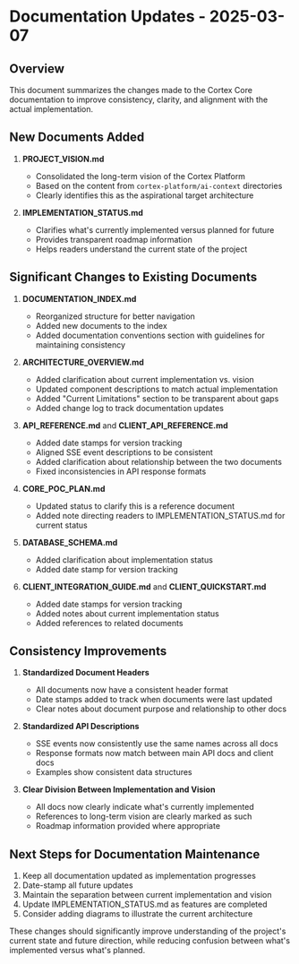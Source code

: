 # Documentation Updates - 2025-03-07

## Overview

This document summarizes the changes made to the Cortex Core documentation to improve consistency, clarity, and alignment with the actual implementation.

## New Documents Added

1. **PROJECT_VISION.md**
   - Consolidated the long-term vision of the Cortex Platform
   - Based on the content from `cortex-platform/ai-context` directories
   - Clearly identifies this as the aspirational target architecture

2. **IMPLEMENTATION_STATUS.md**
   - Clarifies what's currently implemented versus planned for future
   - Provides transparent roadmap information
   - Helps readers understand the current state of the project

## Significant Changes to Existing Documents

1. **DOCUMENTATION_INDEX.md**
   - Reorganized structure for better navigation
   - Added new documents to the index
   - Added documentation conventions section with guidelines for maintaining consistency

2. **ARCHITECTURE_OVERVIEW.md**
   - Added clarification about current implementation vs. vision
   - Updated component descriptions to match actual implementation
   - Added "Current Limitations" section to be transparent about gaps
   - Added change log to track documentation updates

3. **API_REFERENCE.md** and **CLIENT_API_REFERENCE.md**
   - Added date stamps for version tracking
   - Aligned SSE event descriptions to be consistent
   - Added clarification about relationship between the two documents
   - Fixed inconsistencies in API response formats

4. **CORE_POC_PLAN.md**
   - Updated status to clarify this is a reference document
   - Added note directing readers to IMPLEMENTATION_STATUS.md for current status

5. **DATABASE_SCHEMA.md**
   - Added clarification about implementation status
   - Added date stamp for version tracking

6. **CLIENT_INTEGRATION_GUIDE.md** and **CLIENT_QUICKSTART.md**
   - Added date stamps for version tracking
   - Added notes about current implementation status
   - Added references to related documents

## Consistency Improvements

1. **Standardized Document Headers**
   - All documents now have a consistent header format
   - Date stamps added to track when documents were last updated
   - Clear notes about document purpose and relationship to other docs

2. **Standardized API Descriptions**
   - SSE events now consistently use the same names across all docs
   - Response formats now match between main API docs and client docs
   - Examples show consistent data structures

3. **Clear Division Between Implementation and Vision**
   - All docs now clearly indicate what's currently implemented
   - References to long-term vision are clearly marked as such
   - Roadmap information provided where appropriate

## Next Steps for Documentation Maintenance

1. Keep all documentation updated as implementation progresses
2. Date-stamp all future updates
3. Maintain the separation between current implementation and vision
4. Update IMPLEMENTATION_STATUS.md as features are completed
5. Consider adding diagrams to illustrate the current architecture

These changes should significantly improve understanding of the project's current state and future direction, while reducing confusion between what's implemented versus what's planned.